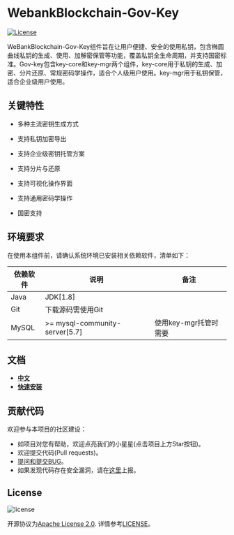 # WebankBlockchain-Gov-Key

[![License](https://img.shields.io/badge/license-Apache%202-4EB1BA.svg)](https://www.apache.org/licenses/LICENSE-2.0.html)

WeBankBlockchain-Gov-Key组件旨在让用户便捷、安全的使用私钥，包含椭圆曲线私钥的生成、使用、加解密保管等功能，覆盖私钥全生命周期，并支持国密标准。Gov-key包含key-core和key-mgr两个组件，key-core用于私钥的生成、加密、分片还原、常规密码学操作，适合个人级用户使用。key-mgr用于私钥保管，适合企业级用户使用。


## 关键特性

- 多种主流密钥生成方式

- 支持私钥加密导出

- 支持企业级密钥托管方案

- 支持分片与还原

- 支持可视化操作界面

- 支持通用密码学操作

- 国密支持

## 环境要求

在使用本组件前，请确认系统环境已安装相关依赖软件，清单如下：

| 依赖软件 | 说明 |备注|
| --- | --- | --- |
| Java | JDK[1.8] | |
| Git | 下载源码需使用Git | |
| MySQL | >= mysql-community-server[5.7] | 使用key-mgr托管时需要|


## 文档
- [**中文**](https://gov-doc.readthedocs.io/zh_CN/dev/docs/WeBankBlockchain-Gov-Key/index.html)
- [**快速安装**](https://gov-doc.readthedocs.io/zh_CN/dev/docs/WeBankBlockchain-Gov-Key/quickstart.html)


## 贡献代码
欢迎参与本项目的社区建设：
- 如项目对您有帮助，欢迎点亮我们的小星星(点击项目上方Star按钮)。
- 欢迎提交代码(Pull requests)。
- [提问和提交BUG](https://github.com/WeBankBlockchain/WeBankBlockchain-Gov-Key/issues)。
- 如果发现代码存在安全漏洞，请在[这里](https://security.webank.com)上报。

## License
![license](http://img.shields.io/badge/license-Apache%20v2-blue.svg)

开源协议为[Apache License 2.0](http://www.apache.org/licenses/). 详情参考[LICENSE](../LICENSE)。
